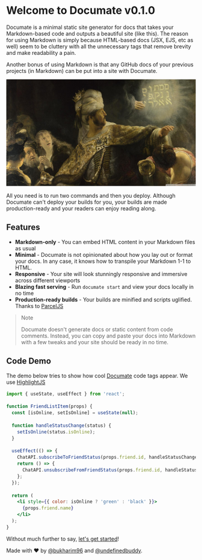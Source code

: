 # Welcome to Documate v0.1.0

Documate is a minimal static site generator for docs that takes your Markdown-based code and
outputs a beautiful site (like this). The reason for using Markdown is simply because HTML-based
docs (JSX, EJS, etc as well) seem to be cluttery with all the unnecessary tags that remove
brevity and make readability a pain.

Another bonus of using Markdown is that any GitHub docs of your previous projects (in Markdown)
can be put into a site with Documate.

![Balshazzar](./img/balshazzar.png)

All you need is to run two commands and then you deploy. Although Documate can't deploy your builds for you, your builds are made production-ready and your readers can enjoy reading along.

## Features

- **Markdown-only** - You can embed HTML content in your Markdown files as usual
- **Minimal** - Documate is not opinionated about how you lay out or format your docs. In any case,
  it knows how to transpile your Markdown 1-1 to HTML.
- **Responsive** - Your site will look stunningly responsive and immersive across different viewports
- **Blazing fast serving** - Run `documate start` and view your docs locally in no time
- **Production-ready builds** - Your builds are minified and scripts uglified. Thanks to [ParcelJS](https://parceljs.org/)

> Note
>
> Documate doesn't generate docs or static content from code comments. Instead, you can copy and paste your docs into Markdown with a few tweaks and your site should be ready in no time.

## Code Demo

The demo below tries to show how cool [Documate](/) code tags appear. We use [HighlightJS](/)

```jsx
import { useState, useEffect } from 'react';

function FriendListItem(props) {
  const [isOnline, setIsOnline] = useState(null);

  function handleStatusChange(status) {
    setIsOnline(status.isOnline);
  }

  useEffect(() => {
    ChatAPI.subscribeToFriendStatus(props.friend.id, handleStatusChange);
    return () => {
      ChatAPI.unsubscribeFromFriendStatus(props.friend.id, handleStatusChange);
    };
  });

  return (
    <li style={{ color: isOnline ? 'green' : 'black' }}>
      {props.friend.name}
    </li>
  );
}
```

Without much further to say, [let's get started](/getting-started)!

Made with ❤ by [@bukharim96](https://twitter.com/bukharim96) and [@undefinedbuddy](https://twitter.com/undefinedbuddy).
